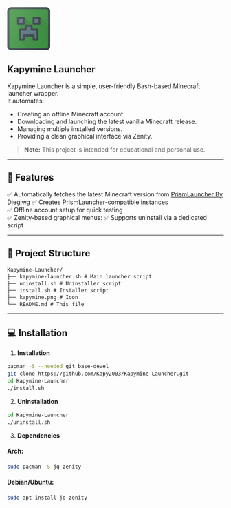 <img src="https://raw.githubusercontent.com/Kapy2003/Kapymine-Launcher/refs/heads/main/kapymine.png" alt="Kapymine Launcher Icon" width="100" />

## Kapymine Launcher
Kapymine Launcher is a simple, user-friendly Bash-based Minecraft launcher wrapper.  
It automates:
- Creating an offline Minecraft account.
- Downloading and launching the latest vanilla Minecraft release.
- Managing multiple installed versions.
- Providing a clean graphical interface via Zenity.

> **Note:** This project is intended for educational and personal use.  

---

## 🚀 Features

✅ Automatically fetches the latest Minecraft version from [PrismLauncher By Diegiwg](https://github.com/Diegiwg/PrismLauncher-Cracked)
✅ Creates PrismLauncher-compatible instances  
✅ Offline account setup for quick testing  
✅ Zenity-based graphical menus:
✅ Supports uninstall via a dedicated script  

---

## 📂 Project Structure

```
Kapymine-Launcher/
├── kapymine-launcher.sh # Main launcher script
├── uninstall.sh # Uninstaller script
├── install.sh # Installer script
├── kapymine.png # Icon
└── README.md # This file
```

---

## 💻 Installation

1. **Installation**

```bash
pacman -S --needed git base-devel
git clone https://github.com/Kapy2003/Kapymine-Launcher.git
cd Kapymine-Launcher
./install.sh
```

2. **Uninstallation**

```bash
cd Kapymine-Launcher
./uninstall.sh
```

3. **Dependencies**

#### Arch:
```bash
sudo pacman -S jq zenity
```

#### Debian/Ubuntu:
```bash
sudo apt install jq zenity
```
